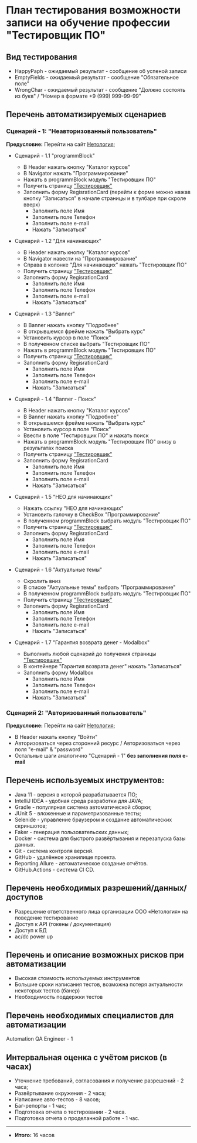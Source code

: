 # План тестирования возможности записи на обучение профессии "Тестировщик ПО"
## Вид тестирования
* HappyPaph - ожидаемый результат - сообщение об успеной записи
* EmptyFields - ожидаемый результат - сообщение "Обязательное поле"
* WrongChar - ожидаемый результат - сообщение "Должно состоять из букв" / "Номер в формате +9 (999) 999-99-99"

## Перечень автоматизируемых сценариев 
### Сценарий - 1: "Неавторизованный пользователь"  
**Предусловие:**  Перейти на сайт [Нетология](https://netology.ru/);

* Сценарий - 1.1 "programmBlock"
   * В Header нажать кнопку "Каталог курсов"
   * В Navigator нажать "Программирование"
   * Нажать в programmBlock модуль "Тестировщик ПО" 
   * Получить страницу ["Тестировщик"](https://netology.ru/programs/qa)
   * Заполнить форму RegisrationCard (перейти к форме можно нажав кнопку "Записаться" в начале страницы и в тулбаре при скроле вверх)
      *  Заполнить поле Имя
      *  Заполнить поле Телефон
      *  Заполнить поле e-mail
      *  Нажать "Записаться"

* Сценарий - 1.2 "Для начинающих"
   * В Header нажать кнопку "Каталог курсов"
   * В Navigator навести на "Программирование"
   * Справа в колонке "Для начинающих" нажать "Тестировщик ПО" 
   * Получить страницу ["Тестировщик"](https://netology.ru/programs/qa)
   * Заполнить форму RegisrationCard
      *  Заполнить поле Имя
      *  Заполнить поле Телефон
      *  Заполнить поле e-mail
      *  Нажать "Записаться"

* Сценарий - 1.3 "Banner"
   * В Banner нажать кнопку "Подробнее"
   * В открывшемся фрейме нажать "Выбрать курс"
   * Установить курсор в поле "Поиск"
   * В полученном списке выбрать "Тестировщик ПО"
   * Нажать в programmBlock модуль "Тестировщик ПО"
   * Получить страницу ["Тестировщик"](https://netology.ru/programs/qa)
   * Заполнить форму RegisrationCard
      *  Заполнить поле Имя
      *  Заполнить поле Телефон
      *  Заполнить поле e-mail
      *  Нажать "Записаться" 

* Сценарий - 1.4 "Banner - Поиск"
   * В Header нажать кнопку "Каталог курсов"
   * В Banner нажать кнопку "Подробнее"
   * В открывшемся фрейме нажать "Выбрать курс"
   * Установить курсор в поле "Поиск"
   * Ввести в поле "Тестировщик ПО" и нажать поиск
   * Нажать в programmBlock модуль "Тестировщик ПО" внизу в результатах поиска 
   * Получить страницу ["Тестировщик"](https://netology.ru/programs/qa)
   * Заполнить форму RegisrationCard
      *  Заполнить поле Имя
      *  Заполнить поле Телефон
      *  Заполнить поле e-mail
      *  Нажать "Записаться"

* Сценарий - 1.5 "НЕО для начинающих"
   * Нажать ссылку "НЕО для начинающих"
   * Установить галочку в CheckBox "Программирование"
   * В полученном programmBlock выбрать модуль "Тестировщик ПО"
   * Получить страницу ["Тестировщик"](https://netology.ru/programs/qa)
   * Заполнить форму RegisrationCard
      *  Заполнить поле Имя
      *  Заполнить поле Телефон
      *  Заполнить поле e-mail
      *  Нажать "Записаться"

* Сценарий - 1.6 "Актуальные темы"
   * Скролить вниз
   * В списке "Актуальные темы" выбрать "Программирование"
   * В полученном programmBlock выбрать модуль "Тестировщик ПО"
   * Получить страницу ["Тестировщик"](https://netology.ru/programs/qa)
   * Заполнить форму RegisrationCard
      *  Заполнить поле Имя
      *  Заполнить поле Телефон
      *  Заполнить поле e-mail
      *  Нажать "Записаться"
      
* Сценарий - 1.7 "Гарантия возврата денег - Modalbox"
  * Выполнить любой сценарий до получения страницы ["Тестировщик"](https://netology.ru/programs/qa)
  * В контейнере "Гарантия возврата денег" нажать "Записаться"
  * Заполнить форму Modalbox
      *  Заполнить поле Имя
      *  Заполнить поле Телефон
      *  Заполнить поле e-mail
      *  Нажать "Записаться"

### Сценарий 2: "Авторизованный пользователь"
**Предусловие:** Перейти на сайт [Нетология](https://netology.ru/);    
* В Header нажать кнопку "Войти"
* Авторизоваться через сторонний ресурс / Авторизоваться через поля "e-mail" & "password"
* Остальные шаги аналогично "Сценарий - 1" **без заполнения поля e-mail**

## Перечень используемых инструментов:
* Java 11 - версия в которой разрабатывается ПО;
* IntelliJ IDEA - удобная среда разработки для JAVA;
* Gradle - популярная система автоматической сборки;
* JUnit 5 - вложенные и параметризованные тесты;
* Selenide - управление браузером и создание автоматических скриншотов;
* Faker - генерация пользовательских данных;
* Docker - система для быстрого развёртывания и перезапуска базы данных.
* Git - система контроля версий.
* GitHub - удалённое хранилище проекта.
* Reporting.Allure - автоматическое создание отчётов.
* GitHub.Actions - система CI CD.

## Перечень необходимых разрешений/данных/доступов
* Разрешение ответственного лица организации ООО «Нетология» на поведение тестирование
* Доступ к API (токены / документация)
* Доступ к БД
* ac/dc power up

## Перечень и описание возможных рисков при автоматизации
* Высокая стоимость используемых инструментов
* Большие сроки написания тестов, возможна потеря актуальности некоторых тестов (банер) 
* Необходимость поддержки тестов

## Перечень необходимых специалистов для автоматизации
Automation QA Engineer - 1 

## Интервальная оценка с учётом рисков (в часах)
* Уточнение требований, cогласования и получение разрешений - 2 часа;
* Развёртывание окружения - 2 часа;
* Написание авто-тестов - 8 часов;
* Баг-репорты - 1 час;
* Подготовка отчета о тестировании - 2 часа.
* Подготовка отчета о проделанной работе - 1 час.
-----------------------------------------------
* **Итого:** 16 часов
